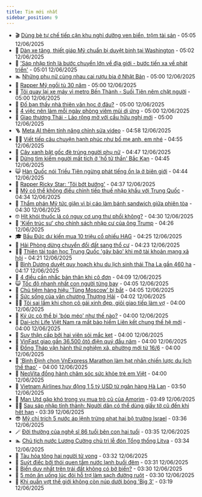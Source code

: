 ```yaml
---
title: Tim mới nhất
sidebar_position: 9
---
```


<!-- vnexpress-tin-moi-nhat:START -->
- 🎬 [Dùng bè tự chế tiếp cận khu nghỉ dưỡng ven biển, trộm tài sản](https://vnexpress.net/dung-be-tu-che-tiep-can-khu-nghi-duong-ven-bien-trom-tai-san-4897878.html) - 05:05 12/06/2025
- 🐎 [Dàn xe tăng, thiết giáp Mỹ chuẩn bị duyệt binh tại Washington](https://vnexpress.net/dan-xe-tang-thiet-giap-my-chuan-bi-duyet-binh-tai-washington-4897619.html) - 05:02 12/06/2025
- 🦍 [&#39;Sáp nhập tỉnh là bước chuyển lớn về địa giới - bước tiến xa về phát triển&#39;](https://vnexpress.net/sap-nhap-tinh-la-buoc-chuyen-lon-ve-dia-gioi-buoc-tien-xa-ve-phat-trien-4897869.html) - 05:01 12/06/2025
- 🏊 [Những phụ nữ cùng nhau cai rượu bia ở Nhật Bản](https://vnexpress.net/nhung-phu-nu-cung-nhau-cai-ruou-bia-o-nhat-ban-4897815.html) - 05:00 12/06/2025
- 🎊 [Rapper Mỹ ngồi tù 30 năm](https://vnexpress.net/rapper-my-ngoi-tu-30-nam-4897720.html) - 05:00 12/06/2025
- 🎃 [Tôi quay lại xe máy vì metro Bến Thành - Suối Tiên nêm chặt người](https://vnexpress.net/metro-so-1-ben-thanh-suoi-tien-dong-khach-4897753.html) - 05:00 12/06/2025
- 🧰 [Đố bạn thấy nhà thiên văn học ở đâu?](https://vnexpress.net/cau-do-iq-thu-tai-tinh-mat-mat-tinh-co-thay-nha-thien-van-hoc-o-dau-4897418.html) - 05:00 12/06/2025
- 🔭 [4 việc nên làm mỗi ngày phòng viêm mũi dị ứng](https://vnexpress.net/4-viec-nen-lam-moi-ngay-phong-viem-mui-di-ung-4897522.html) - 05:00 12/06/2025
- 🫶 [Giao thương Thái - Lào rộng mở với cầu hữu nghị mới](https://vnexpress.net/giao-thuong-thai-lao-rong-mo-voi-cau-huu-nghi-moi-4896287.html) - 05:00 12/06/2025
- 🪜 [Meta AI thêm tính năng chỉnh sửa video](https://vnexpress.net/meta-ai-them-tinh-nang-chinh-sua-video-4897730.html) - 04:58 12/06/2025
- 👨‍🏫 [Viết tiếp câu chuyện hạnh phúc như bố mẹ anh, em nhé](https://vnexpress.net/viet-tiep-cau-chuyen-hanh-phuc-nhu-bo-me-anh-em-nhe-4897320.html) - 04:55 12/06/2025
- 🎊 [Cây xanh bật gốc đè trúng người phụ nữ](https://vnexpress.net/cay-xanh-bat-goc-de-trung-nguoi-phu-nu-4897870.html) - 04:47 12/06/2025
- 🎊 [Dừng tìm kiếm người mất tích ở &#39;hố tử thần&#39; Bắc Kạn](https://vnexpress.net/dung-tim-kiem-nguoi-mat-tich-o-ho-tu-than-bac-kan-4897854.html) - 04:45 12/06/2025
- 😺 [Hàn Quốc nói Triều Tiên ngừng phát tiếng ồn lạ ở biên giới](https://vnexpress.net/han-quoc-noi-trieu-tien-ngung-phat-tieng-on-la-o-bien-gioi-4897802.html) - 04:44 12/06/2025
- 🐘 [Rapper Ricky Star: &#39;Tôi bớt bướng&#39;](https://vnexpress.net/rapper-ricky-star-toi-bot-buong-4896917.html) - 04:37 12/06/2025
- 🌁 [Mỹ có thể không điều chỉnh tiếp thuế nhập khẩu với Trung Quốc](https://vnexpress.net/my-co-the-khong-dieu-chinh-tiep-thue-nhap-khau-voi-trung-quoc-4897708.html) - 04:34 12/06/2025
- 🐲 [Thẩm phán Mỹ tức giận vì bị cáo làm bánh sandwich giữa phiên tòa](https://vnexpress.net/tham-phan-tuc-gian-vi-bi-cao-lam-banh-sandwich-giua-phien-toa-4897860.html) - 04:30 12/06/2025
- 🤓 [Hít khói thuốc lá có nguy cơ ung thư phổi không?](https://vnexpress.net/hit-khoi-thuoc-la-co-nguy-co-ung-thu-phoi-khong-4897817.html) - 04:30 12/06/2025
- 💪 [&#39;Kiến trúc sư&#39; cho chính sách nhập cư của ông Trump](https://vnexpress.net/kien-truc-su-cho-chinh-sach-nhap-cu-cua-ong-trump-4897227.html) - 04:26 12/06/2025
- 🎓 [Bầu Đức dự kiến mua 10 triệu cổ phiếu HAG](https://vnexpress.net/bau-duc-du-kien-mua-10-trieu-co-phieu-hag-4897859.html) - 04:25 12/06/2025
- 🫣 [Hải Phòng dừng chuyển đổi đất sang thổ cư](https://vnexpress.net/hai-phong-dung-chuyen-doi-dat-sang-tho-cu-4897771.html) - 04:23 12/06/2025
- 🧑‍💻 [Thiên tài toán học Trung Quốc &#39;gây bão&#39; khi mở tài khoản mạng xã hội](https://vnexpress.net/thien-tai-toan-hoc-trung-quoc-gay-bao-khi-mo-tai-khoan-mang-xa-hoi-4897734.html) - 04:21 12/06/2025
- 🐲 [Bình Dương duyệt quy hoạch khu du lịch sinh thái Tha La gần 460 ha](https://vnexpress.net/binh-duong-duyet-quy-hoach-khu-du-lich-sinh-thai-tha-la-gan-460-ha-4897700.html) - 04:17 12/06/2025
- 🌝 [4 điều cần nhắc bản thân khi cô đơn](https://vnexpress.net/4-dieu-can-nhac-ban-than-khi-co-don-4897732.html) - 04:09 12/06/2025
- 😺 [Tốc độ nhanh nhất con người từng bay](https://vnexpress.net/toc-do-nhanh-nhat-con-nguoi-tung-bay-4896710.html) - 04:05 12/06/2025
- 🐎 [Chủ tiệm hàng hiệu &#39;Tùng Moscow&#39; bị bắt](https://vnexpress.net/chu-tiem-hang-hieu-tung-moscow-bi-bat-4897824.html) - 04:05 12/06/2025
- 🎡 [Sức sống của văn chương Thượng Hải](https://vnexpress.net/suc-song-cua-van-chuong-thuong-hai-4897661.html) - 04:02 12/06/2025
- 👨‍🏫 [Tôi sai lầm khi chọn cô gái xinh đẹp, giỏi giao tiếp làm vợ](https://vnexpress.net/toi-sai-lam-khi-chon-co-gai-xinh-dep-gioi-giao-tiep-lam-vo-4897737.html) - 04:00 12/06/2025
- 🦆 [Ký ức có thể bị &#39;bóp méo&#39; như thế nào?](https://vnexpress.net/ky-uc-co-the-bi-bop-meo-nhu-the-nao-4897877.html) - 04:00 12/06/2025
- 🚦 [Dai-ichi Life Việt Nam ra mắt bảo hiểm Liên kết chung thế hệ mới](https://vnexpress.net/dai-ichi-life-viet-nam-ra-mat-bao-hiem-lien-ket-chung-the-he-moi-4897825.html) - 04:00 12/06/2025
- 💫 [Suy thận cấp bởi hai viên sỏi mắc kẹt](https://vnexpress.net/suy-than-cap-boi-hai-vien-soi-mac-ket-4897776.html) - 04:00 12/06/2025
- 🎉 [VinFast giao gần 36.500 ôtô điện quý đầu năm](https://vnexpress.net/vinfast-giao-gan-36-500-oto-dien-quy-dau-nam-4897772.html) - 04:00 12/06/2025
- 🌋 [Đồng Tháp vận hành thử nghiệm xã, phường mới từ 16/6](https://vnexpress.net/dong-thap-van-hanh-thu-nghiem-xa-phuong-moi-tu-16-6-4897718.html) - 04:00 12/06/2025
- 🤖 [&#39;Bình Định chọn VnExpress Marathon làm hạt nhân chiến lược du lịch thể thao&#39;](https://vnexpress.net/binh-dinh-chon-vnexpress-marathon-lam-hat-nhan-chien-luoc-du-lich-the-thao-4896928.html) - 04:00 12/06/2025
- 🦏 [NeoVita đồng hành chăm sóc sức khỏe trẻ em Việt](https://vnexpress.net/neovita-dong-hanh-cham-soc-suc-khoe-tre-em-viet-4895630.html) - 04:00 12/06/2025
- 🦩 [Vietnam Airlines huy động 1,5 tỷ USD từ ngân hàng Hà Lan](https://vnexpress.net/vietnam-airlines-huy-dong-1-5-ty-usd-tu-ngan-hang-ha-lan-4897631.html) - 03:50 12/06/2025
- 👺 [Man Utd gặp khó trong vụ mua trò cũ của Amorim](https://vnexpress.net/man-utd-gap-kho-trong-vu-mua-tro-cu-cua-amorim-4897778.html) - 03:49 12/06/2025
- 🧑‍🏫 [Sau sáp nhập tỉnh thành: Người dân có thể dùng giấy tờ cũ đến khi hết hạn](https://vnexpress.net/sau-sap-nhap-tinh-thanh-nguoi-dan-co-the-dung-giay-to-cu-den-khi-het-han-4897779.html) - 03:39 12/06/2025
- 😎 [Mỹ chỉ trích 5 nước áp lệnh trừng phạt hai bộ trưởng Israel](https://vnexpress.net/my-chi-trich-5-nuoc-ap-lenh-trung-phat-hai-bo-truong-israel-4897755.html) - 03:36 12/06/2025
- 🪄 [Đời thường của nghệ sĩ 86 tuổi bên con hai tuổi](https://vnexpress.net/doi-thuong-cua-nghe-si-86-tuoi-ben-con-hai-tuoi-4897773.html) - 03:35 12/06/2025
- 🏊 [Chủ tịch nước Lương Cường chủ trì lễ đón Tổng thống Litva](https://vnexpress.net/chu-tich-nuoc-luong-cuong-chu-tri-le-don-tong-thong-litva-4897807.html) - 03:34 12/06/2025
- 💃 [Tàu hỏa tông hai người tử vong](https://vnexpress.net/tau-hoa-tong-hai-nguoi-tu-vong-4897813.html) - 03:32 12/06/2025
- 🦆 [Suýt điếc bởi thói quen tắm nước lạnh buổi đêm](https://vnexpress.net/suyt-diec-boi-thoi-quen-tam-nuoc-lanh-buoi-dem-4897763.html) - 03:31 12/06/2025
- 🎊 [Biển duy nhất trên trái đất không có bờ biển?](https://vnexpress.net/crossword-giai-o-chu-o-chu-bien-duy-nhat-tren-trai-dat-khong-co-bo-bien-4896744.html) - 03:30 12/06/2025
- 👺 [5 món ăn uống lúc đói hỗ trợ làm sạch đường ruột](https://vnexpress.net/5-mon-an-uong-luc-doi-ho-tro-lam-sach-duong-ruot-4897760.html) - 03:30 12/06/2025
- 🎡 [Khi quần vợt thế giới không còn núp dưới bóng &#39;Big 3&#39;](https://vnexpress.net/khi-quan-vot-the-gioi-khong-con-nup-duoi-bong-big-3-4897095.html) - 03:19 12/06/2025<!-- vnexpress-tin-moi-nhat:END -->
